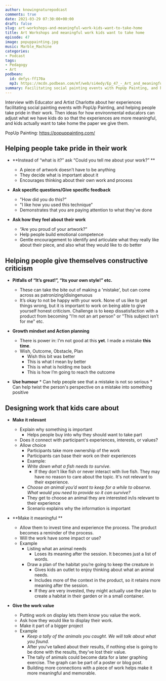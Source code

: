 ```yaml
---
author: knowingnaturepodcast
comments: true
date: 2021-03-29 07:30:00+00:00
draft: false
slug: art-workshops-and-meaningful-work-kids-want-to-take-home
title: Art Workshops and meaningful work kids want to take home
episode: 47
image: popuppainting.jpg
music: Marble_Machine
categories:
- Podcast
tags:
- Pedagogy
- Art
podbean:
  id: defys-ff170a
  mp3: https://mcdn.podbean.com/mf/web/si4edy/Ep_47_-_Art_and_meaningful_work_kids_are_proud_to_take_home63fxe.mp3
summary: Facilitating social painting events with PopUp Painting, and helping people take pride in their work. Ideas for how environmental educators can make art experiences are more meaningful.
---
```


Interview with Educator and Artist Charlotte about her experiences
facilitating social painting events with PopUp Painting, and helping people
take pride in their work. Then ideas for how environmental educators can
adjust what we have kids do so that the experiences are more meaningful, and
kids actually want to take home the paper we give them.

PopUp Painting: https://popuppainting.com/

## Helping people take pride in their work

  * **Instead of “what is it?” ask “Could you tell me about your work?”  **
    * A piece of artwork doesn’t have to be anything
    * They decide what is important about it
    * Encourages thinking about their own work and process

  * **Ask specific questions/Give specific feedback**
    * "How did you do this?"
    * "I like how you used this technique"
    * Demonstrates that you are paying attention to what they've done

  * **Ask how they feel about their work**
    * “Are you proud of your artwork?”
    * Help people build emotional competence
    * Gentle encouragement to identify and articulate what they really like about their piece, and also what they would like to do better

## Helping people give themselves constructive criticism

  * **Pitfalls of “It’s great!”, “Its your own style!” etc.**
    * These can take the bite out of making a 'mistake', but can come across as patronizing/disingenuous
    * It’s okay to not be happy with your work. None of us like to get things wrong, but it is important to work on being able to give yourself honest criticism. Challenge is to keep dissatisfaction with a product from becoming "I’m not an art person" or "This subject isn’t for me" etc.

  * **Growth mindset and Action planning**
    * There is power in: I'm not good at this **yet**. I made a mistake **this time**.
    * Wish, Outcome, Obstacle, Plan
      * Wish this bit was better
      * This is what I mean by better
      * This is what is holding me back
      * This is how I’m going to reach the outcome
  *  **Use humour**
    * Can help people see that a mistake is not so serious
    * Can help twist the person's perspective on a mistake into something positive

## Designing work that kids care about

  * **Make it relevant**
    * Explain why something is important
      * Helps people buy into why they should want to take part
    * Does it connect with participant's experiences, interests, or values?
    * Allow choice
      * Participants take more ownership of the work
      * Participants can base their work on their experiences
      * Example: 
      * _Write down what a fish needs to survive._
        * If they don't like fish or never interact with live fish. They may have no reason to care about the topic. It's not relevant to their experience.
      *  _Choose an animal you’d want to keep for a while to observe. What would you need to provide so it can survive?_
        * They get to choose an animal they are interested in/is relevant to their experience
        * Scenario explains why the information is important

  * **Make it meaningful  **
    * Allow them to invest time and experience the process. The product becomes a reminder of the process.
    * Will the work have some impact or use?
    * Example
      * Listing what an animal needs
        * Loses its meaning after the session. It becomes just a list of words.
      * Draw a plan of the habitat you’re going to keep the creature in
        * Gives kids an outlet to enjoy thinking about what an animal needs.
        * Includes more of the context in the product, so it retains more meaning after the session.
        * If they are very invested, they might actually use the plan to create a habitat in their garden or in a small container.

  * **Give the work value**
    * Putting work on display lets them know you value the work.
    * Ask how they would like to display their work.
    * Make it part of a bigger project
    * Example
      *  _Keep a tally of the animals you caught. We will talk about what you found._
      * After you've talked about their results, if nothing else is going to be done with the results, they've lost their value. 
      * The tally of animals could become data for a later graphing exercise. The graph can be part of a poster or blog post.
      * Building more connections with a piece of work helps make it more meaningful and memorable.

